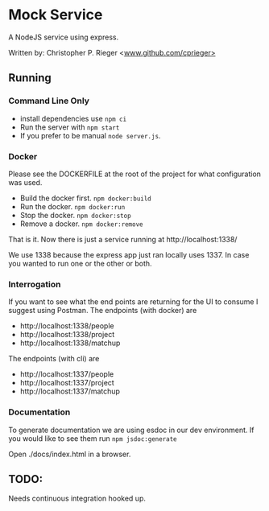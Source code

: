 # **Mock Service** 
A NodeJS service using express.

Written by: Christopher P. Rieger <www.github.com/cprieger>
## Running 
### Command Line Only
* install dependencies use `npm ci`
* Run the server with `npm start`
* If you prefer to be manual `node server.js`.

### Docker
Please see the DOCKERFILE at the root of the project for what configuration was used.

* Build the docker first. `npm docker:build`
* Run the docker. `npm docker:run`
* Stop the docker. `npm docker:stop`
* Remove a docker. `npm docker:remove`

That is it. Now there is just a service running at http://localhost:1338/

We use 1338 because the express app just ran locally uses 1337.
In case you wanted to run one or the other or both. 

### Interrogation
If you want to see what the end points are returning for the UI to consume I suggest using Postman. 
The endpoints (with docker) are 
* http://localhost:1338/people
* http://localhost:1338/project
* http://localhost:1338/matchup

The endpoints (with cli) are
* http://localhost:1337/people
* http://localhost:1337/project
* http://localhost:1337/matchup

### Documentation
To generate documentation we are using esdoc in our dev environment. 
If you would like to see them run `npm jsdoc:generate`

Open ./docs/index.html in a browser. 
## TODO: 
Needs continuous integration hooked up. 